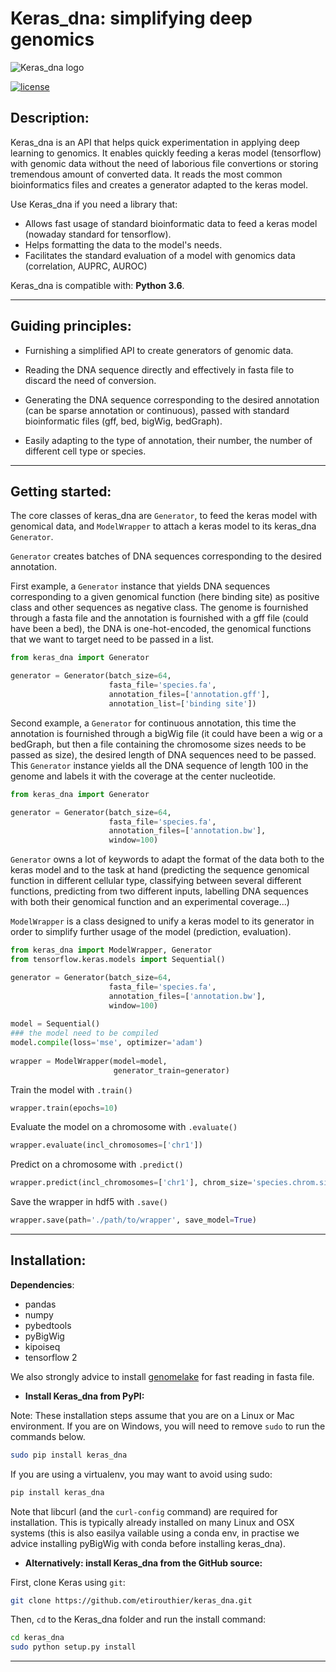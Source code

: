 # Keras_dna: simplifying deep genomics

![Keras_dna logo](favicon.ico)

[![license](https://img.shields.io/github/license/mashape/apistatus.svg?maxAge=2592000)](https://github.com/etirouthier/keras_dna/LICENSE)

## Description:

Keras_dna is an API that helps quick experimentation in applying deep learning to genomics. It enables quickly feeding a keras model (tensorflow) with genomic data without the need of laborious file convertions or storing tremendous amount of converted data. It reads the most common bioinformatics files and creates a generator adapted to the keras model.

Use Keras_dna if you need a library that:

- Allows fast usage of standard bioinformatic data to feed a keras model (nowaday standard for tensorflow).
- Helps formatting the data to the model's needs.
- Facilitates the standard evaluation of a model with genomics data (correlation, AUPRC, AUROC)

Keras_dna is compatible with: __Python 3.6__.


------------------

## Guiding principles:

- Furnishing a simplified API to create generators of genomic data.

- Reading the DNA sequence directly and effectively in fasta file to discard the need of conversion.

- Generating the DNA sequence corresponding to the desired annotation (can be sparse annotation or continuous), passed with standard bioinformatic files (gff, bed, bigWig, bedGraph).

- Easily adapting to the type of annotation, their number, the number of different cell type or species.

------------------


## Getting started:

The core classes of keras_dna are `Generator`, to feed the keras model with genomical data, and `ModelWrapper` to attach a keras model to its keras_dna `Generator`.

`Generator` creates batches of DNA sequences corresponding to the desired annotation.

First example, a `Generator` instance that yields DNA sequences corresponding to a given genomical function (here binding site) as positive class and other sequences as negative class. The genome is fournished through a fasta file and the annotation is fournished with a gff file (could have been a bed), the DNA is one-hot-encoded, the genomical functions that we want to target need to be passed in a list.

```python
from keras_dna import Generator

generator = Generator(batch_size=64,
                      fasta_file='species.fa',
                      annotation_files=['annotation.gff'],
                      annotation_list=['binding site'])
```

Second example, a `Generator` for continuous annotation, this time the annotation is fournished through a bigWig file (it could have been a wig or a bedGraph, but then a file containing the chromosome sizes needs to be passed as size), the desired length of DNA sequences need to be passed. This `Generator` instance yields all the DNA sequence of length 100 in the genome and labels it with the coverage at the center nucleotide.

```python
from keras_dna import Generator

generator = Generator(batch_size=64,
                      fasta_file='species.fa',
                      annotation_files=['annotation.bw'],
                      window=100)
```
`Generator` owns a lot of keywords to adapt the format of the data both to the keras model and to the task at hand (predicting the sequence genomical function in different cellular type, classifying between several different functions, predicting from two different inputs, labelling DNA sequences with both their genomical function and an experimental coverage...)


`ModelWrapper` is a class designed to unify a keras model to its generator in order to simplify further usage of the model (prediction, evaluation). 

```python
from keras_dna import ModelWrapper, Generator
from tensorflow.keras.models import Sequential()

generator = Generator(batch_size=64,
                      fasta_file='species.fa',
                      annotation_files=['annotation.bw'],
                      window=100)
                      
model = Sequential()
### the model need to be compiled
model.compile(loss='mse', optimizer='adam')
 
wrapper = ModelWrapper(model=model,
                       generator_train=generator)
```
 
Train the model with `.train()`
```python
wrapper.train(epochs=10)
```
 
Evaluate the model on a chromosome with `.evaluate()`
```python
wrapper.evaluate(incl_chromosomes=['chr1'])
```

Predict on a chromosome with `.predict()`
```python
wrapper.predict(incl_chromosomes=['chr1'], chrom_size='species.chrom.sizes')
```

Save the wrapper in hdf5 with `.save()`
```python
wrapper.save(path='./path/to/wrapper', save_model=True)
```
 
------------------


## Installation:


**Dependencies**:

- pandas
- numpy
- pybedtools
- pyBigWig
- kipoiseq
- tensorflow 2
              
 We also strongly advice to install [genomelake](https://github.com/kundajelab/genomelake) for fast reading in fasta file. 
 
 - **Install Keras_dna from PyPI:**

Note: These installation steps assume that you are on a Linux or Mac environment.
If you are on Windows, you will need to remove `sudo` to run the commands below.

```sh
sudo pip install keras_dna
```

If you are using a virtualenv, you may want to avoid using sudo:

```sh
pip install keras_dna
```

Note that libcurl (and the `curl-config` command) are required for installation. This is typically already installed on many Linux and OSX systems (this is also easilya vailable using a conda env, in practise we advice installing pyBigWig with conda before installing keras_dna).


- **Alternatively: install Keras_dna from the GitHub source:**

First, clone Keras using `git`:

```sh
git clone https://github.com/etirouthier/keras_dna.git
```

 Then, `cd` to the Keras_dna folder and run the install command:
```sh
cd keras_dna
sudo python setup.py install
```

------------------
